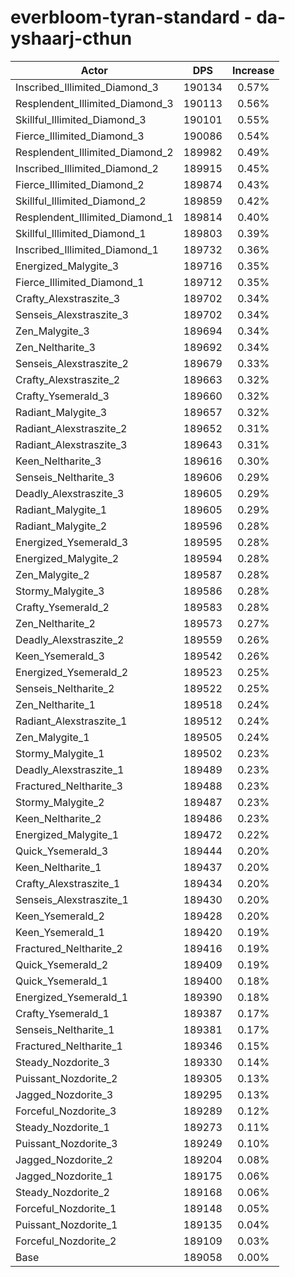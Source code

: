 # everbloom-tyran-standard - da-yshaarj-cthun
| Actor | DPS | Increase |
|---|:---:|:---:|
|Inscribed_Illimited_Diamond_3|190134|0.57%|
|Resplendent_Illimited_Diamond_3|190113|0.56%|
|Skillful_Illimited_Diamond_3|190101|0.55%|
|Fierce_Illimited_Diamond_3|190086|0.54%|
|Resplendent_Illimited_Diamond_2|189982|0.49%|
|Inscribed_Illimited_Diamond_2|189915|0.45%|
|Fierce_Illimited_Diamond_2|189874|0.43%|
|Skillful_Illimited_Diamond_2|189859|0.42%|
|Resplendent_Illimited_Diamond_1|189814|0.40%|
|Skillful_Illimited_Diamond_1|189803|0.39%|
|Inscribed_Illimited_Diamond_1|189732|0.36%|
|Energized_Malygite_3|189716|0.35%|
|Fierce_Illimited_Diamond_1|189712|0.35%|
|Crafty_Alexstraszite_3|189702|0.34%|
|Senseis_Alexstraszite_3|189702|0.34%|
|Zen_Malygite_3|189694|0.34%|
|Zen_Neltharite_3|189692|0.34%|
|Senseis_Alexstraszite_2|189679|0.33%|
|Crafty_Alexstraszite_2|189663|0.32%|
|Crafty_Ysemerald_3|189660|0.32%|
|Radiant_Malygite_3|189657|0.32%|
|Radiant_Alexstraszite_2|189652|0.31%|
|Radiant_Alexstraszite_3|189643|0.31%|
|Keen_Neltharite_3|189616|0.30%|
|Senseis_Neltharite_3|189606|0.29%|
|Deadly_Alexstraszite_3|189605|0.29%|
|Radiant_Malygite_1|189605|0.29%|
|Radiant_Malygite_2|189596|0.28%|
|Energized_Ysemerald_3|189595|0.28%|
|Energized_Malygite_2|189594|0.28%|
|Zen_Malygite_2|189587|0.28%|
|Stormy_Malygite_3|189586|0.28%|
|Crafty_Ysemerald_2|189583|0.28%|
|Zen_Neltharite_2|189573|0.27%|
|Deadly_Alexstraszite_2|189559|0.26%|
|Keen_Ysemerald_3|189542|0.26%|
|Energized_Ysemerald_2|189523|0.25%|
|Senseis_Neltharite_2|189522|0.25%|
|Zen_Neltharite_1|189518|0.24%|
|Radiant_Alexstraszite_1|189512|0.24%|
|Zen_Malygite_1|189505|0.24%|
|Stormy_Malygite_1|189502|0.23%|
|Deadly_Alexstraszite_1|189489|0.23%|
|Fractured_Neltharite_3|189488|0.23%|
|Stormy_Malygite_2|189487|0.23%|
|Keen_Neltharite_2|189486|0.23%|
|Energized_Malygite_1|189472|0.22%|
|Quick_Ysemerald_3|189444|0.20%|
|Keen_Neltharite_1|189437|0.20%|
|Crafty_Alexstraszite_1|189434|0.20%|
|Senseis_Alexstraszite_1|189430|0.20%|
|Keen_Ysemerald_2|189428|0.20%|
|Keen_Ysemerald_1|189420|0.19%|
|Fractured_Neltharite_2|189416|0.19%|
|Quick_Ysemerald_2|189409|0.19%|
|Quick_Ysemerald_1|189400|0.18%|
|Energized_Ysemerald_1|189390|0.18%|
|Crafty_Ysemerald_1|189387|0.17%|
|Senseis_Neltharite_1|189381|0.17%|
|Fractured_Neltharite_1|189346|0.15%|
|Steady_Nozdorite_3|189330|0.14%|
|Puissant_Nozdorite_2|189305|0.13%|
|Jagged_Nozdorite_3|189295|0.13%|
|Forceful_Nozdorite_3|189289|0.12%|
|Steady_Nozdorite_1|189273|0.11%|
|Puissant_Nozdorite_3|189249|0.10%|
|Jagged_Nozdorite_2|189204|0.08%|
|Jagged_Nozdorite_1|189175|0.06%|
|Steady_Nozdorite_2|189168|0.06%|
|Forceful_Nozdorite_1|189148|0.05%|
|Puissant_Nozdorite_1|189135|0.04%|
|Forceful_Nozdorite_2|189109|0.03%|
|Base|189058|0.00%|
